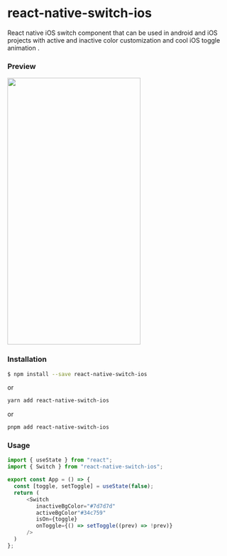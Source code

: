 # react-native-switch-ios

React native iOS switch component that can be used in android and iOS projects with active and inactive color customization and cool iOS toggle animation .

### Preview


<img align=top src="https://user-images.githubusercontent.com/63982703/227421863-4c8937ef-8318-498e-b2db-8167e1d78011.gif" width="300" height="600" />  

### Installation


```sh
$ npm install --save react-native-switch-ios
```

or

```sh
yarn add react-native-switch-ios
```

or

```sh
pnpm add react-native-switch-ios
```

### Usage

```javascript
import { useState } from "react";
import { Switch } from "react-native-switch-ios";

export const App = () => {
  const [toggle, setToggle] = useState(false);
  return (
      <Switch
         inactiveBgColor="#7d7d7d"
         activeBgColor"#34c759"
         isOn={toggle}
         onToggle={() => setToggle((prev) => !prev)} 
      />
  )
};
```
